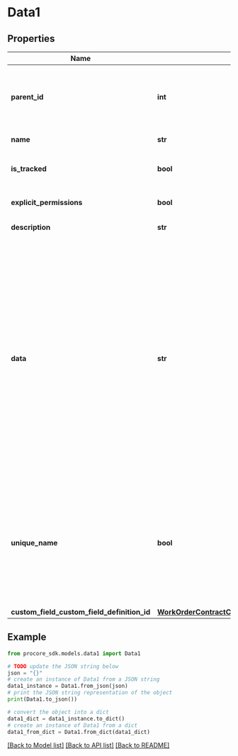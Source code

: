 # Data1


## Properties

Name | Type | Description | Notes
------------ | ------------- | ------------- | -------------
**parent_id** | **int** | The ID of the parent folder to create the file in. If not set the file will be created under the root folder. | [optional] 
**name** | **str** | The Name of the file | [optional] 
**is_tracked** | **bool** | Status if a file should be tracked (true/false) | [optional] [default to False]
**explicit_permissions** | **bool** | Set file to private (true/false) | [optional] 
**description** | **str** | A description of the file | [optional] 
**data** | **str** | File to use as file data. Note that it&#39;s only possible to post a file using a multipart/form-data body (see RFC 2388). Most HTTP libraries will do the right thing when you pass in an open file or IO stream. Alternatively you can use an upload_uuid (see Company Uploads or Project Uploads). You should not use both file and upload_uuid fields in the same request. | 
**unique_name** | **bool** | Toggles automatic renaming if the file name is already taken in a folder (unique_name &#x3D; true). Returns a name taken error if a file name is taken in a folder (unique_name &#x3D; false). | [optional] 
**custom_field_custom_field_definition_id** | [**WorkOrderContractCustomFieldCustomFieldDefinitionId**](WorkOrderContractCustomFieldCustomFieldDefinitionId.md) |  | [optional] 

## Example

```python
from procore_sdk.models.data1 import Data1

# TODO update the JSON string below
json = "{}"
# create an instance of Data1 from a JSON string
data1_instance = Data1.from_json(json)
# print the JSON string representation of the object
print(Data1.to_json())

# convert the object into a dict
data1_dict = data1_instance.to_dict()
# create an instance of Data1 from a dict
data1_from_dict = Data1.from_dict(data1_dict)
```
[[Back to Model list]](../README.md#documentation-for-models) [[Back to API list]](../README.md#documentation-for-api-endpoints) [[Back to README]](../README.md)


